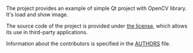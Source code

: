 #  

The project provides an example of  simple Qt project with OpenCV library. It's load and show image.

The source code of the project is provided under
[the license](LICENSE.BSD-3-CLAUSE.md),
which allows its use in third-party applications.

Information about the contributors is specified in the [AUTHORS](AUTHORS.md) file.

 

